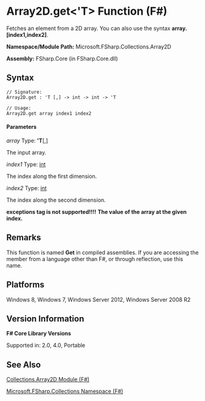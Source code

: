 # Array2D.get<'T> Function (F#)

Fetches an element from a 2D array. You can also use the syntax **array.[index1,index2]**.

**Namespace/Module Path:** Microsoft.FSharp.Collections.Array2D

**Assembly:** FSharp.Core (in FSharp.Core.dll)


## Syntax

```
// Signature:
Array2D.get : 'T [,] -> int -> int -> 'T

// Usage:
Array2D.get array index1 index2
```

#### Parameters
*array*
Type: **'T**[[,]](http://msdn.microsoft.com/en-us/library/077252f3-e6ce-441c-9d5b-a6030eaef7cd)


The input array.


*index1*
Type: [int](http://msdn.microsoft.com/en-us/library/025d5455-3622-4ea5-9573-3ecbd4ee1375)


The index along the first dimension.


*index2*
Type: [int](http://msdn.microsoft.com/en-us/library/025d5455-3622-4ea5-9573-3ecbd4ee1375)


The index along the second dimension.



**exceptions tag is not supported!!!!**
**The value of the array at the given index.**
## Remarks
This function is named **Get** in compiled assemblies. If you are accessing the member from a language other than F#, or through reflection, use this name.


## Platforms
Windows 8, Windows 7, Windows Server 2012, Windows Server 2008 R2


## Version Information
**F# Core Library Versions**

Supported in: 2.0, 4.0, Portable




## See Also
[Collections.Array2D Module &#40;F&#35;&#41;](Collections.Array2D+Module+%28FSharp%29.md)

[Microsoft.FSharp.Collections Namespace &#40;F&#35;&#41;](Microsoft.FSharp.Collections+Namespace+%28FSharp%29.md)

